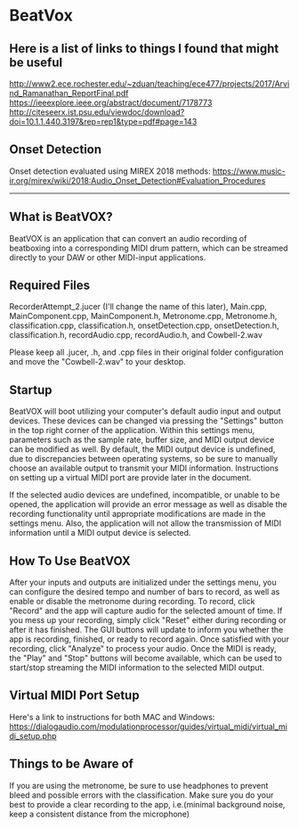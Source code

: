 # BeatVox
## Here is a list of links to things I found that might be useful
http://www2.ece.rochester.edu/~zduan/teaching/ece477/projects/2017/Arvind_Ramanathan_ReportFinal.pdf
https://ieeexplore.ieee.org/abstract/document/7178773
http://citeseerx.ist.psu.edu/viewdoc/download?doi=10.1.1.440.3197&rep=rep1&type=pdf#page=143

## Onset Detection
Onset detection evaluated using MIREX 2018 methods: https://www.music-ir.org/mirex/wiki/2018:Audio_Onset_Detection#Evaluation_Procedures

----------------------------------------------------------------
## What is BeatVOX?
BeatVOX is an application that can convert an audio recording of beatboxing into a corresponding MIDI drum pattern, which can be streamed directly to your DAW or other MIDI-input applications.
  
## Required Files
RecorderAttempt_2.jucer (I'll change the name of this later), Main.cpp, MainComponent.cpp, MainComponent.h, Metronome.cpp, Metronome.h, classification.cpp, classification.h, onsetDetection.cpp, onsetDetection.h, classification.h, recordAudio.cpp, recordAudio.h, and Cowbell-2.wav

Please keep all .jucer, .h, and .cpp files in their original folder configuration and move the "Cowbell-2.wav" to your desktop.
  
## Startup
BeatVOX will boot utilizing your computer's default audio input and output devices.  These devices can be changed via pressing the "Settings" button in the top right corner of the application.  Within this settings menu, parameters such as the sample rate, buffer size, and MIDI output device can be modified as well.  By default, the MIDI output device is undefined, due to discrepancies between operating systems, so be sure to manually choose an available output to transmit your MIDI information.  Instructions on setting up a virtual MIDI port are provide later in the document.

If the selected audio devices are undefined, incompatible, or unable to be opened, the application will provide an error message as well as disable the recording functionality until appropriate modifications are made in the settings menu.  Also, the application will not allow the transmission of MIDI information until a MIDI output device is selected.

## How To Use BeatVOX
After your inputs and outputs are initialized under the settings menu, you can configure the desired tempo and number of bars to record, as well as enable or disable the metronome during recording. To record, click "Record" and the app will capture audio for the selected amount of time. If you mess up your recording, simply click "Reset" either during recording or after it has finished. The GUI buttons will update to inform you whether the app is recording, finished, or ready to record again. Once satisfied with your recording, click "Analyze" to process your audio. Once the MIDI is ready, the "Play" and "Stop" buttons will become available, which can be used to start/stop streaming the MIDI information to the selected MIDI output.
  
## Virtual MIDI Port Setup
Here's a link to instructions for both MAC and Windows:  https://dialogaudio.com/modulationprocessor/guides/virtual_midi/virtual_midi_setup.php
 
## Things to be Aware of
If you are using the metronome, be sure to use headphones to prevent bleed and possible errors with the classification.
Make sure you do your best to provide a clear recording to the app, i.e.(minimal background noise, keep a consistent distance from the microphone)

